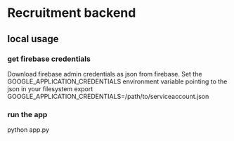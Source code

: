 # Recruitment backend

## local usage
### get firebase credentials
Download firebase admin credentials as json from firebase.
Set the GOOGLE_APPLICATION_CREDENTIALS environment variable pointing to the json in your filesystem
export GOOGLE_APPLICATION_CREDENTIALS=/path/to/serviceaccount.json
### run the app
python app.py